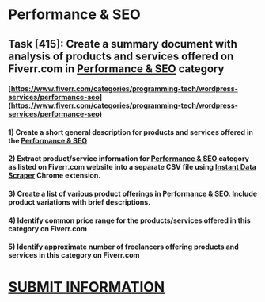 # Performance & SEO
## Task [415]: Create a summary document with analysis of products and services offered on Fiverr.com in [Performance & SEO](https://www.fiverr.com/categories/programming-tech/wordpress-services/performance-seo) category
#### [https://www.fiverr.com/categories/programming-tech/wordpress-services/performance-seo](https://www.fiverr.com/categories/programming-tech/wordpress-services/performance-seo)
#### 1) Create a short general description for products and services offered in the [Performance & SEO](https://www.fiverr.com/categories/programming-tech/wordpress-services/performance-seo)
#### 2) Extract product/service information for [Performance & SEO](https://www.fiverr.com/categories/programming-tech/wordpress-services/performance-seo) category as listed on Fiverr.com website into a separate CSV file using [Instant Data Scraper](https://chrome.google.com/webstore/detail/instant-data-scraper/ofaokhiedipichpaobibbnahnkdoiiah) Chrome extension.
#### 3) Create a list of various product offerings in [Performance & SEO](https://www.fiverr.com/categories/programming-tech/wordpress-services/performance-seo). Include product variations with brief descriptions.
#### 4) Identify common price range for the products/services offered in this category on Fiverr.com
#### 5) Identify approximate number of freelancers offering products and services in this category on Fiverr.com

# [SUBMIT INFORMATION](https://forms.office.com/r/8AEKjkLxKG)
